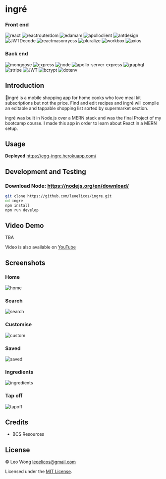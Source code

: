# ingré

### Front end

![react](https://img.shields.io/badge/-React-blue) ![reactrouterdom](https://img.shields.io/badge/-React_Router_DOM-blue) ![edamam](https://img.shields.io/badge/-Edamam_API-blueviolet) ![apolloclient](https://img.shields.io/badge/-Apollo_Client-blueviolet) ![antdesign](https://img.shields.io/badge/-Ant_Design-success) ![JWTDecode](https://img.shields.io/badge/-JWT_decode-success) ![reactmasonrycss](https://img.shields.io/badge/-React_Masonry_CSS-lightgrey) ![pluralize](https://img.shields.io/badge/-pluralize-lightgrey) ![workbox](https://img.shields.io/badge/-workbox-lightgrey) ![axios](https://img.shields.io/badge/-Axios-lightgrey)

### Back end

![mongoose](https://img.shields.io/badge/-Mongoose-blue) ![express](https://img.shields.io/badge/-Express.js-blue) ![node](https://img.shields.io/badge/-Node.js-blue) ![apollo-server-express](https://img.shields.io/badge/-Apollo_Server_Express-blueviolet) ![graphql](https://img.shields.io/badge/-GraphQL-blueviolet) ![stripe](https://img.shields.io/badge/-Stripe-blueviolet) ![JWT](https://img.shields.io/badge/-JWT-success) ![bcrypt](https://img.shields.io/badge/-bcrypt-lightgrey) ![dotenv](https://img.shields.io/badge/-dotenv-lightgrey)

## Introduction

🥚ingré is a mobile shopping app for home cooks who love meal kit subscriptions but not the price. Find and edit recipes and ingré will compile an editable and tappable shopping list sorted by supermarket section.

ingré was built in Node.js over a MERN stack and was the final Project of my bootcamp course. I made this app in order to learn about React in a MERN setup.

## Usage

**Deployed** https://egg-ingre.herokuapp.com/

## Development and Testing

### Download Node: https://nodejs.org/en/download/

```sh
git clone https://github.com/leoelicos/ingre.git
cd ingre
npm install
npm run develop
```

## Video Demo

TBA

Video is also available on [YouTube](TBA)

## Screenshots

### Home

![home](TBA)

### Search

![search](TBA)

### Customise

![custom](TBA)

### Saved

![saved](TBA)

### Ingredients

![ingredients](TBA)

### Tap off

![tapoff](TBA)

## Credits

- BCS Resources

## License

&copy; Leo Wong <leoelicos@gmail.com>

Licensed under the [MIT License](./LICENSE).
